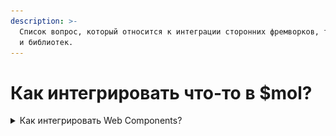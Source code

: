 ```yaml
---
description: >-
  Список вопрос, который относится к интеграции сторонних фремворков, технологий
  и библиотек.
---
```


# Как интегрировать что-то в $mol?

<details>

<summary>Как интегрировать Web Components?</summary>

Интегрировать Веб Компоненты в $mol можно. \
На данный момент процесс интеграции вебкомпонентов состоит из нескольких этапов. \
Рассмотрим на примере Веб Компонента WYSIWYG редактора [https://github.com/webislife/wc-wysiwyg](https://github.com/webislife/wc-wysiwyg) от @webislive. [Демо](https://webislife.ru/demo/wc-wysiwyg/)

![](<../.gitbook/assets/image (1).png>)\
Сайт на мол: [https://reatailret.github.io/mam\_examples/wcwysiwygeditor/examplepage/vite/build/](https://reatailret.github.io/mam\_examples/wcwysiwygeditor/examplepage/vite/build/)\
Репозиторий: [https://github.com/reatailret/mam\_examples/tree/master/wcwysiwygeditor](https://github.com/reatailret/mam\_examples/tree/master/wcwysiwygeditor)\
<img src="../.gitbook/assets/image.png" alt="" data-size="original">\
1\. Собрать билд Веб Компонента. Используются сборщик Vite на данный момент. [https://github.com/reatailret/mam\_examples/tree/master/wcwysiwygeditor/examplepage/vite](https://github.com/reatailret/mam\_examples/tree/master/wcwysiwygeditor/examplepage/vite) . В будущем, когда появится большая необходимость в Веб Компонентах, этот процесс будет интегрирован в сам $mol\
2\. Интегрировать сам Веб Компонент в компонент $mol [https://github.com/reatailret/mam\_examples/blob/master/wcwysiwygeditor/component/component.view.tree.ts#L3-L9](https://github.com/reatailret/mam\_examples/blob/master/wcwysiwygeditor/component/component.view.tree.ts#L3-L9)

```
auto(){
	import('wc-wysiwyg-editor').then(esm => {
		esm.define();
	});
	import('wc-wysiwyg-editor/dist/sass/wc-wysiwyg.css');
	import('wc-wysiwyg-editor/dist/sass/content.css');
}
```



После этого вы сможете использовать ВК как любой другой компонент в моле.



Чтобы запустить локально проект, нужно немного освоить $mol из секции [bystryi-start](../praktika/bystryi-start/ "mention")

1. Скачать MAM на компьютер. Это общее рабочее пространство для всех проектов на $mol. [https://mol.hyoo.ru/#!Description=Create%20MAM%20project](https://mol.hyoo.ru/#!Description=Create%20MAM%20project)
2. Создать папку /examples в скаченом MAM проект.&#x20;
3. Склонировать [https://github.com/reatailret/mam\_examples](https://github.com/reatailret/mam\_examples/tree/master/wcwysiwygeditor) на компьютер и перенести папку  /wcwysiwygeditor в /examples
4. Запустить mam `npm start` и перейти в папку с проектом `localhost:9080/examples/wcwysiwygeditor` - у вас октроется текущий репозиторий.

</details>
